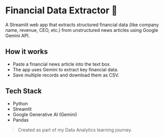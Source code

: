 # Financial Data Extractor 💼

A Streamlit web app that extracts structured financial data (like company name, revenue, CEO, etc.) from unstructured news articles using Google Gemini API.

## How it works

- Paste a financial news article into the text box.
- The app uses Gemini to extract key financial data.
- Save multiple records and download them as CSV.

## Tech Stack

- Python
- Streamlit
- Google Generative AI (Gemini)
- Pandas

> Created as part of my Data Analytics learning journey.
